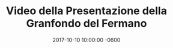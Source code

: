 ---
layout: article
title: "Video della Presentazione della Granfondo del Fermano"
description: "Il servizio realizzato da ON AIR ed in onda sui canali di TVRS sulla presentazione del Gran Fondo del Fermano a Porto Sant'Elpidio del 6 Ottobre."
date: 2017-10-10 10:00:00 -0600
external_link: https://www.youtube.com/watch?v=7svxFwgWK-Y&feature=youtu.be
image: https://s3.eu-central-1.amazonaws.com/giovanissimi/screenshot_video_presentazione.jpg
imagealt: "Video della presentazione ufficiale della Gran Fondo del Fermano, seconda edizione 2017"
---